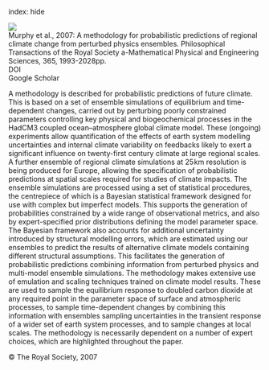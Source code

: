 index: hide

<div class="Citation">
    <div class="Citation-thumb CitationThumb-linked"  data-href="https://doi.org/10.1098/rsta.2007.2077">
      <img src="https://static.claimspace.cloud/climate-study-static/refs/thumbs/9/Murphy_et_al_2007-thumb.png" />
    </div>

  <div class="Citation-body">
    <div class="Citation-text">Murphy et al., 2007: A methodology for probabilistic predictions of regional climate change from perturbed physics ensembles. <span class="Article-journal">Philosophical Transactions of the Royal Society a-Mathematical Physical and Engineering Sciences, </span><span class="Article-volume"> 365, </span>1993-2028pp.</div>
    <div class="Citation-links">
      <div class="CitationLink" data-href="https://doi.org/10.1098/rsta.2007.2077">
        <div class="CitationLink-icon CitationLink-Doi"></div>
        <div class="CitationLink-text">DOI</div>
      </div>
      <div class="CitationLink" data-href="https://scholar.google.com/scholar?q=10.1098/rsta.2007.2077">
        <div class="CitationLink-icon CitationLink-Scholar"></div>
        <div class="CitationLink-text">Google Scholar</div>
      </div>
    </div>
  </div>
</div>

A methodology is described for probabilistic predictions of future climate. This is based on a set of ensemble simulations of equilibrium and time-dependent changes, carried out by perturbing poorly constrained parameters controlling key physical and biogeochemical processes in the HadCM3 coupled ocean–atmosphere global climate model. These (ongoing) experiments allow quantification of the effects of earth system modelling uncertainties and internal climate variability on feedbacks likely to exert a significant influence on twenty-first century climate at large regional scales. A further ensemble of regional climate simulations at 25 km resolution is being produced for Europe, allowing the specification of probabilistic predictions at spatial scales required for studies of climate impacts. The ensemble simulations are processed using a set of statistical procedures, the centrepiece of which is a Bayesian statistical framework designed for use with complex but imperfect models. This supports the generation of probabilities constrained by a wide range of observational metrics, and also by expert-specified prior distributions defining the model parameter space. The Bayesian framework also accounts for additional uncertainty introduced by structural modelling errors, which are estimated using our ensembles to predict the results of alternative climate models containing different structural assumptions. This facilitates the generation of probabilistic predictions combining information from perturbed physics and multi-model ensemble simulations. The methodology makes extensive use of emulation and scaling techniques trained on climate model results. These are used to sample the equilibrium response to doubled carbon dioxide at any required point in the parameter space of surface and atmospheric processes, to sample time-dependent changes by combining this information with ensembles sampling uncertainties in the transient response of a wider set of earth system processes, and to sample changes at local scales.  The methodology is necessarily dependent on a number of expert choices, which are highlighted throughout the paper.

<div class="Citation-copy">
&copy; The Royal Society, 2007
</div>